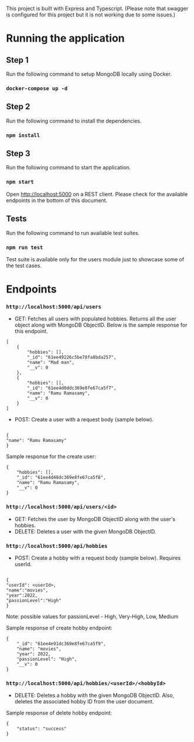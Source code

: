This project is built with Express and Typescript.
(Please note that swagger is configured for this project but it is not working due to some issues.)

# Running the application

## Step 1

Run the following command to setup MongoDB locally using Docker.

### `docker-compose up -d`

## Step 2

Run the following command to install the dependencies.

### `npm install`

## Step 3

Run the following command to start the application.

### `npm start`

Open [http://localhost:5000](http://localhost:5000) on a REST client.
Please check for the available endpoints in the bottom of this document.

## Tests

Run the following command to run available test suites.

### `npm run test`

Test suite is available only for the users module just to showcase some of the test cases.

# Endpoints

### `http://localhost:5000/api/users`

- GET: Fetches all users with populated hobbies. Returns all the user object along with MongoDB ObjectID. Below is the sample response for this endpoint.

```
[
	{
		"hobbies": [],
		"_id": "61ee49226c5be78fa8bda257",
		"name": "Mad man",
		"__v": 0
	},
	{
		"hobbies": [],
		"_id": "61ee4d0ddc369e8fe67ca5f7",
		"name": "Ramu Ramasamy",
		"__v": 0
	}
]
```

- POST: Create a user with a request body (sample below).

```

{
"name": "Ramu Ramasamy"
}

```

Sample response for the create user:

```
{
	"hobbies": [],
	"_id": "61ee4d48dc369e8fe67ca5f8",
	"name": "Ramu Ramasamy",
	"__v": 0
}
```

### `http://localhost:5000/api/users/<id>`

- GET: Fetches the user by MongoDB ObjectID along with the user's hobbies.
- DELETE: Deletes a user with the given MongoDB ObjectID.

### `http://localhost:5000/api/hobbies`

- POST: Create a hobby with a request body (sample below). Requires userId.

```

{
"userId": <userId>,
"name":"movies",
"year":2022,
"passionLevel":"High"
}

```
Note: possible values for passionLevel - High, Very-High, Low, Medium

Sample response of create hobby endpoint:

```
{
	"_id": "61ee4e91dc369e8fe67ca5f9",
	"name": "movies",
	"year": 2022,
	"passionLevel": "High",
	"__v": 0
}
```

### `http://localhost:5000/api/hobbies/<userId>/<hobbyId>`

- DELETE: Deletes a hobby with the given MongoDB ObjectID. Also, deletes the associated hobby ID from the user document.

Sample response of delete hobby endpoint:

```
{
	"status": "success"
}
```

